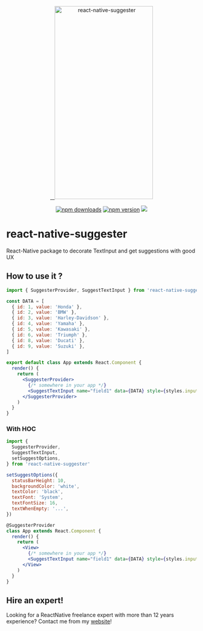 <p align="center" >
   <a href="https://reactnative.gallery/xcarpentier/react-native-suggester">
    <img alt="react-native-suggester" src="https://thumbs.gfycat.com/BlueInferiorHorseshoecrab-size_restricted.gif" width="260" height="510" />
 </a>

</p>

<p align="center">
  <a href="https://www.npmjs.com/package/react-native-suggester">
  <img alt="npm downloads" src="https://img.shields.io/npm/dm/react-native-suggester.svg"/></a>
  <a href="https://www.npmjs.com/package/react-native-suggester"><img alt="npm version" src="https://badge.fury.io/js/react-native-suggester.svg"/></a>
   <a href="https://reactnative.gallery/xcarpentier/react-native-suggester"><img src="https://img.shields.io/badge/reactnative.gallery-%F0%9F%8E%AC-green.svg"/></a>

</p>

# react-native-suggester

React-Native package to decorate TextInput and get suggestions with good UX

## How to use it ?

```jsx
import { SuggesterProvider, SuggestTextInput } from 'react-native-suggester'

const DATA = [
  { id: 1, value: 'Honda' },
  { id: 2, value: 'BMW' },
  { id: 3, value: 'Harley-Davidson' },
  { id: 4, value: 'Yamaha' },
  { id: 5, value: 'Kawasaki' },
  { id: 6, value: 'Triumph' },
  { id: 8, value: 'Ducati' },
  { id: 9, value: 'Suzuki' },
]

export default class App extends React.Component {
  render() {
    return (
      <SuggesterProvider>
        {/* somewhere in your app */}
        <SuggestTextInput name="field1" data={DATA} style={styles.input} />
      </SuggesterProvider>
    )
  }
}
```

### With HOC

```jsx
import {
  SuggesterProvider,
  SuggestTextInput,
  setSuggestOptions,
} from 'react-native-suggester'

setSuggestOptions({
  statusBarHeight: 10,
  backgroundColor: 'white',
  textColor: 'black',
  textFont: 'System',
  textFontSize: 16,
  textWhenEmpty: '...',
})

@SuggesterProvider
class App extends React.Component {
  render() {
    return (
      <View>
        {/* somewhere in your app */}
        <SuggestTextInput name="field1" data={DATA} style={styles.input} />
      </View>
    )
  }
}
```
## Hire an expert!
Looking for a ReactNative freelance expert with more than 12 years experience? Contact me from my [website](https://xaviercarpentier.com)!
